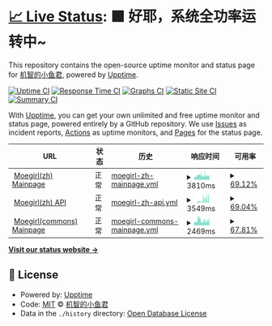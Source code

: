 # [📈 Live Status](https://dragon-fish.github.io/moegirl-uptime): <!--live status--> **🟩 好耶，系统全功率运转中~**

This repository contains the open-source uptime monitor and status page for [机智的小鱼君](https://blog.wjghj.cn), powered by [Upptime](https://github.com/upptime/upptime).

[![Uptime CI](https://github.com/dragon-fish/moegirl-uptime/workflows/Uptime%20CI/badge.svg)](https://github.com/dragon-fish/moegirl-uptime/actions?query=workflow%3A%22Uptime+CI%22)
[![Response Time CI](https://github.com/dragon-fish/moegirl-uptime/workflows/Response%20Time%20CI/badge.svg)](https://github.com/dragon-fish/moegirl-uptime/actions?query=workflow%3A%22Response+Time+CI%22)
[![Graphs CI](https://github.com/dragon-fish/moegirl-uptime/workflows/Graphs%20CI/badge.svg)](https://github.com/dragon-fish/moegirl-uptime/actions?query=workflow%3A%22Graphs+CI%22)
[![Static Site CI](https://github.com/dragon-fish/moegirl-uptime/workflows/Static%20Site%20CI/badge.svg)](https://github.com/dragon-fish/moegirl-uptime/actions?query=workflow%3A%22Static+Site+CI%22)
[![Summary CI](https://github.com/dragon-fish/moegirl-uptime/workflows/Summary%20CI/badge.svg)](https://github.com/dragon-fish/moegirl-uptime/actions?query=workflow%3A%22Summary+CI%22)

With [Upptime](https://upptime.js.org), you can get your own unlimited and free uptime monitor and status page, powered entirely by a GitHub repository. We use [Issues](https://github.com/dragon-fish/moegirl-uptime/issues) as incident reports, [Actions](https://github.com/dragon-fish/moegirl-uptime/actions) as uptime monitors, and [Pages](https://dragon-fish.github.io/moegirl-uptime) for the status page.

<!--start: status pages-->
<!-- This summary is generated by Upptime (https://github.com/upptime/upptime) -->
<!-- Do not edit this manually, your changes will be overwritten -->
<!-- prettier-ignore -->
| URL | 状态 | 历史 | 响应时间 | 可用率 |
| --- | ------ | ------- | ------------- | ------ |
| <img alt="" src="https://favicons.githubusercontent.com/zh.moegirl.org.cn" height="13"> [Moegirl(zh) Mainpage](https://zh.moegirl.org.cn/Mainpage) | 正常 | [moegirl-zh-mainpage.yml](https://github.com/Dragon-Fish/moegirl-uptime/commits/HEAD/history/moegirl-zh-mainpage.yml) | <details><summary><img alt="响应时间趋势" src="./graphs/moegirl-zh-mainpage/response-time-week.png" height="20"> 3810ms</summary><br><a href="https://mgp-status.wjghj.cn/history/moegirl-zh-mainpage"><img alt="响应时间 3911" src="https://img.shields.io/endpoint?url=https%3A%2F%2Fraw.githubusercontent.com%2FDragon-Fish%2Fmoegirl-uptime%2FHEAD%2Fapi%2Fmoegirl-zh-mainpage%2Fresponse-time.json"></a><br><a href="https://mgp-status.wjghj.cn/history/moegirl-zh-mainpage"><img alt="24小时响应时间 3789" src="https://img.shields.io/endpoint?url=https%3A%2F%2Fraw.githubusercontent.com%2FDragon-Fish%2Fmoegirl-uptime%2FHEAD%2Fapi%2Fmoegirl-zh-mainpage%2Fresponse-time-day.json"></a><br><a href="https://mgp-status.wjghj.cn/history/moegirl-zh-mainpage"><img alt="7天响应时间 3810" src="https://img.shields.io/endpoint?url=https%3A%2F%2Fraw.githubusercontent.com%2FDragon-Fish%2Fmoegirl-uptime%2FHEAD%2Fapi%2Fmoegirl-zh-mainpage%2Fresponse-time-week.json"></a><br><a href="https://mgp-status.wjghj.cn/history/moegirl-zh-mainpage"><img alt="30天响应时间 3911" src="https://img.shields.io/endpoint?url=https%3A%2F%2Fraw.githubusercontent.com%2FDragon-Fish%2Fmoegirl-uptime%2FHEAD%2Fapi%2Fmoegirl-zh-mainpage%2Fresponse-time-month.json"></a><br><a href="https://mgp-status.wjghj.cn/history/moegirl-zh-mainpage"><img alt="1年响应时间 3911" src="https://img.shields.io/endpoint?url=https%3A%2F%2Fraw.githubusercontent.com%2FDragon-Fish%2Fmoegirl-uptime%2FHEAD%2Fapi%2Fmoegirl-zh-mainpage%2Fresponse-time-year.json"></a></details> | <details><summary><a href="https://mgp-status.wjghj.cn/history/moegirl-zh-mainpage">69.12%</a></summary><a href="https://mgp-status.wjghj.cn/history/moegirl-zh-mainpage"><img alt="可用率 77.45%" src="https://img.shields.io/endpoint?url=https%3A%2F%2Fraw.githubusercontent.com%2FDragon-Fish%2Fmoegirl-uptime%2FHEAD%2Fapi%2Fmoegirl-zh-mainpage%2Fuptime.json"></a><br><a href="https://mgp-status.wjghj.cn/history/moegirl-zh-mainpage"><img alt="4小时可用率 23.66%" src="https://img.shields.io/endpoint?url=https%3A%2F%2Fraw.githubusercontent.com%2FDragon-Fish%2Fmoegirl-uptime%2FHEAD%2Fapi%2Fmoegirl-zh-mainpage%2Fuptime-day.json"></a><br><a href="https://mgp-status.wjghj.cn/history/moegirl-zh-mainpage"><img alt="7日可用率 69.12%" src="https://img.shields.io/endpoint?url=https%3A%2F%2Fraw.githubusercontent.com%2FDragon-Fish%2Fmoegirl-uptime%2FHEAD%2Fapi%2Fmoegirl-zh-mainpage%2Fuptime-week.json"></a><br><a href="https://mgp-status.wjghj.cn/history/moegirl-zh-mainpage"><img alt="30日可用率 77.45%" src="https://img.shields.io/endpoint?url=https%3A%2F%2Fraw.githubusercontent.com%2FDragon-Fish%2Fmoegirl-uptime%2FHEAD%2Fapi%2Fmoegirl-zh-mainpage%2Fuptime-month.json"></a><br><a href="https://mgp-status.wjghj.cn/history/moegirl-zh-mainpage"><img alt="1年可用率 77.45%" src="https://img.shields.io/endpoint?url=https%3A%2F%2Fraw.githubusercontent.com%2FDragon-Fish%2Fmoegirl-uptime%2FHEAD%2Fapi%2Fmoegirl-zh-mainpage%2Fuptime-year.json"></a></details>
| <img alt="" src="https://favicons.githubusercontent.com/zh.moegirl.org.cn" height="13"> [Moegirl(zh) API](https://zh.moegirl.org.cn/api.php?format=json&action=query&meta=siteinfo) | 正常 | [moegirl-zh-api.yml](https://github.com/Dragon-Fish/moegirl-uptime/commits/HEAD/history/moegirl-zh-api.yml) | <details><summary><img alt="响应时间趋势" src="./graphs/moegirl-zh-api/response-time-week.png" height="20"> 3549ms</summary><br><a href="https://mgp-status.wjghj.cn/history/moegirl-zh-api"><img alt="响应时间 3584" src="https://img.shields.io/endpoint?url=https%3A%2F%2Fraw.githubusercontent.com%2FDragon-Fish%2Fmoegirl-uptime%2FHEAD%2Fapi%2Fmoegirl-zh-api%2Fresponse-time.json"></a><br><a href="https://mgp-status.wjghj.cn/history/moegirl-zh-api"><img alt="24小时响应时间 6758" src="https://img.shields.io/endpoint?url=https%3A%2F%2Fraw.githubusercontent.com%2FDragon-Fish%2Fmoegirl-uptime%2FHEAD%2Fapi%2Fmoegirl-zh-api%2Fresponse-time-day.json"></a><br><a href="https://mgp-status.wjghj.cn/history/moegirl-zh-api"><img alt="7天响应时间 3549" src="https://img.shields.io/endpoint?url=https%3A%2F%2Fraw.githubusercontent.com%2FDragon-Fish%2Fmoegirl-uptime%2FHEAD%2Fapi%2Fmoegirl-zh-api%2Fresponse-time-week.json"></a><br><a href="https://mgp-status.wjghj.cn/history/moegirl-zh-api"><img alt="30天响应时间 3584" src="https://img.shields.io/endpoint?url=https%3A%2F%2Fraw.githubusercontent.com%2FDragon-Fish%2Fmoegirl-uptime%2FHEAD%2Fapi%2Fmoegirl-zh-api%2Fresponse-time-month.json"></a><br><a href="https://mgp-status.wjghj.cn/history/moegirl-zh-api"><img alt="1年响应时间 3584" src="https://img.shields.io/endpoint?url=https%3A%2F%2Fraw.githubusercontent.com%2FDragon-Fish%2Fmoegirl-uptime%2FHEAD%2Fapi%2Fmoegirl-zh-api%2Fresponse-time-year.json"></a></details> | <details><summary><a href="https://mgp-status.wjghj.cn/history/moegirl-zh-api">69.04%</a></summary><a href="https://mgp-status.wjghj.cn/history/moegirl-zh-api"><img alt="可用率 77.12%" src="https://img.shields.io/endpoint?url=https%3A%2F%2Fraw.githubusercontent.com%2FDragon-Fish%2Fmoegirl-uptime%2FHEAD%2Fapi%2Fmoegirl-zh-api%2Fuptime.json"></a><br><a href="https://mgp-status.wjghj.cn/history/moegirl-zh-api"><img alt="4小时可用率 23.35%" src="https://img.shields.io/endpoint?url=https%3A%2F%2Fraw.githubusercontent.com%2FDragon-Fish%2Fmoegirl-uptime%2FHEAD%2Fapi%2Fmoegirl-zh-api%2Fuptime-day.json"></a><br><a href="https://mgp-status.wjghj.cn/history/moegirl-zh-api"><img alt="7日可用率 69.04%" src="https://img.shields.io/endpoint?url=https%3A%2F%2Fraw.githubusercontent.com%2FDragon-Fish%2Fmoegirl-uptime%2FHEAD%2Fapi%2Fmoegirl-zh-api%2Fuptime-week.json"></a><br><a href="https://mgp-status.wjghj.cn/history/moegirl-zh-api"><img alt="30日可用率 77.12%" src="https://img.shields.io/endpoint?url=https%3A%2F%2Fraw.githubusercontent.com%2FDragon-Fish%2Fmoegirl-uptime%2FHEAD%2Fapi%2Fmoegirl-zh-api%2Fuptime-month.json"></a><br><a href="https://mgp-status.wjghj.cn/history/moegirl-zh-api"><img alt="1年可用率 77.12%" src="https://img.shields.io/endpoint?url=https%3A%2F%2Fraw.githubusercontent.com%2FDragon-Fish%2Fmoegirl-uptime%2FHEAD%2Fapi%2Fmoegirl-zh-api%2Fuptime-year.json"></a></details>
| <img alt="" src="https://favicons.githubusercontent.com/commons.moegirl.org.cn" height="13"> [Moegirl(commons) Mainpage](https://commons.moegirl.org.cn/Mainpage) | 正常 | [moegirl-commons-mainpage.yml](https://github.com/Dragon-Fish/moegirl-uptime/commits/HEAD/history/moegirl-commons-mainpage.yml) | <details><summary><img alt="响应时间趋势" src="./graphs/moegirl-commons-mainpage/response-time-week.png" height="20"> 2469ms</summary><br><a href="https://mgp-status.wjghj.cn/history/moegirl-commons-mainpage"><img alt="响应时间 2594" src="https://img.shields.io/endpoint?url=https%3A%2F%2Fraw.githubusercontent.com%2FDragon-Fish%2Fmoegirl-uptime%2FHEAD%2Fapi%2Fmoegirl-commons-mainpage%2Fresponse-time.json"></a><br><a href="https://mgp-status.wjghj.cn/history/moegirl-commons-mainpage"><img alt="24小时响应时间 2491" src="https://img.shields.io/endpoint?url=https%3A%2F%2Fraw.githubusercontent.com%2FDragon-Fish%2Fmoegirl-uptime%2FHEAD%2Fapi%2Fmoegirl-commons-mainpage%2Fresponse-time-day.json"></a><br><a href="https://mgp-status.wjghj.cn/history/moegirl-commons-mainpage"><img alt="7天响应时间 2469" src="https://img.shields.io/endpoint?url=https%3A%2F%2Fraw.githubusercontent.com%2FDragon-Fish%2Fmoegirl-uptime%2FHEAD%2Fapi%2Fmoegirl-commons-mainpage%2Fresponse-time-week.json"></a><br><a href="https://mgp-status.wjghj.cn/history/moegirl-commons-mainpage"><img alt="30天响应时间 2594" src="https://img.shields.io/endpoint?url=https%3A%2F%2Fraw.githubusercontent.com%2FDragon-Fish%2Fmoegirl-uptime%2FHEAD%2Fapi%2Fmoegirl-commons-mainpage%2Fresponse-time-month.json"></a><br><a href="https://mgp-status.wjghj.cn/history/moegirl-commons-mainpage"><img alt="1年响应时间 2594" src="https://img.shields.io/endpoint?url=https%3A%2F%2Fraw.githubusercontent.com%2FDragon-Fish%2Fmoegirl-uptime%2FHEAD%2Fapi%2Fmoegirl-commons-mainpage%2Fresponse-time-year.json"></a></details> | <details><summary><a href="https://mgp-status.wjghj.cn/history/moegirl-commons-mainpage">67.81%</a></summary><a href="https://mgp-status.wjghj.cn/history/moegirl-commons-mainpage"><img alt="可用率 73.25%" src="https://img.shields.io/endpoint?url=https%3A%2F%2Fraw.githubusercontent.com%2FDragon-Fish%2Fmoegirl-uptime%2FHEAD%2Fapi%2Fmoegirl-commons-mainpage%2Fuptime.json"></a><br><a href="https://mgp-status.wjghj.cn/history/moegirl-commons-mainpage"><img alt="4小时可用率 23.77%" src="https://img.shields.io/endpoint?url=https%3A%2F%2Fraw.githubusercontent.com%2FDragon-Fish%2Fmoegirl-uptime%2FHEAD%2Fapi%2Fmoegirl-commons-mainpage%2Fuptime-day.json"></a><br><a href="https://mgp-status.wjghj.cn/history/moegirl-commons-mainpage"><img alt="7日可用率 67.81%" src="https://img.shields.io/endpoint?url=https%3A%2F%2Fraw.githubusercontent.com%2FDragon-Fish%2Fmoegirl-uptime%2FHEAD%2Fapi%2Fmoegirl-commons-mainpage%2Fuptime-week.json"></a><br><a href="https://mgp-status.wjghj.cn/history/moegirl-commons-mainpage"><img alt="30日可用率 73.25%" src="https://img.shields.io/endpoint?url=https%3A%2F%2Fraw.githubusercontent.com%2FDragon-Fish%2Fmoegirl-uptime%2FHEAD%2Fapi%2Fmoegirl-commons-mainpage%2Fuptime-month.json"></a><br><a href="https://mgp-status.wjghj.cn/history/moegirl-commons-mainpage"><img alt="1年可用率 73.25%" src="https://img.shields.io/endpoint?url=https%3A%2F%2Fraw.githubusercontent.com%2FDragon-Fish%2Fmoegirl-uptime%2FHEAD%2Fapi%2Fmoegirl-commons-mainpage%2Fuptime-year.json"></a></details>

<!--end: status pages-->

[**Visit our status website →**](https://dragon-fish.github.io/moegirl-uptime)

## 📄 License

- Powered by: [Upptime](https://github.com/upptime/upptime)
- Code: [MIT](./LICENSE) © [机智的小鱼君](https://blog.wjghj.cn)
- Data in the `./history` directory: [Open Database License](https://opendatacommons.org/licenses/odbl/1-0/)
